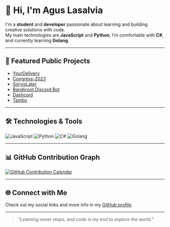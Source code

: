 # 👋 Hi, I'm Agus Lasalvia

I'm a **student** and **developer** passionate about learning and building creative solutions with code.  
My main technologies are **JavaScript** and **Python**, I'm comfortable with **C#**, and currently learning **Golang**.

---

## 🚀 Featured Public Projects

- [YourDelivery](https://github.com/AgusLasalvia/YourDelivery)
- [Congress-2023](https://github.com/AgusLasalvia/Congress-2023)
- [SorvisLater](https://github.com/AgusLasalvia/SorvisLater)
- [Bandicoot Discord Bot](https://github.com/AgusLasalvia/bandicoot-discord-bot)
- [Dashcord](https://github.com/AgusLasalvia/dashcord)
- [Tambo](https://github.com/AgusLasalvia/tambo)

---

## 🛠️ Technologies & Tools

![JavaScript](https://img.shields.io/badge/-JavaScript-333?style=flat&logo=javascript)
![Python](https://img.shields.io/badge/-Python-333?style=flat&logo=python)
![C#](https://img.shields.io/badge/-C%23-333?style=flat&logo=csharp)
![Golang](https://img.shields.io/badge/-Go-333?style=flat&logo=go)

---

## 📊 GitHub Contribution Graph

[![GitHub Contribution Calendar](https://github.com/AgusLasalvia/AgusLasalvia/assets/graph.svg)](https://github.com/AgusLasalvia)

---

## 🌐 Connect with Me

Check out my social links and more info in my [GitHub profile](https://github.com/AgusLasalvia).

---

> _“Learning never stops, and code is my tool to explore the world.”_
